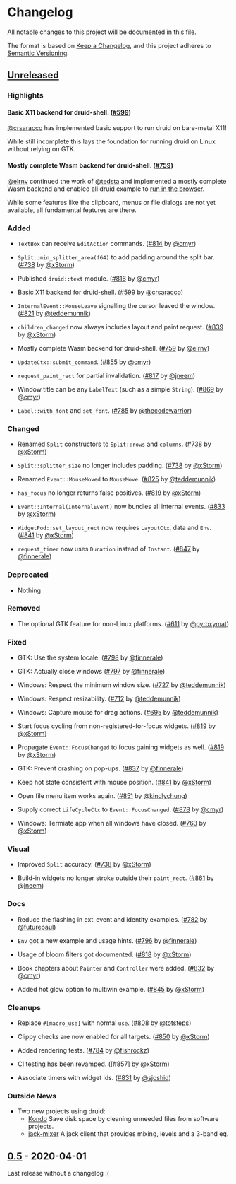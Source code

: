 # Changelog

All notable changes to this project will be documented in this file.

The format is based on [Keep a Changelog](https://keepachangelog.com/en/1.0.0/),
and this project adheres to [Semantic Versioning](https://semver.org/spec/v2.0.0.html).

## [Unreleased]

### Highlights

#### Basic X11 backend for druid-shell. ([#599])

[@crsaracco] has implemented basic support to run druid on bare-metal X11!

While still incomplete this lays the foundation for running druid on Linux without relying on GTK.

#### Mostly complete Wasm backend for druid-shell. ([#759])

[@elrnv] continued the work of [@tedsta] and implemented a mostly complete Wasm backend and enabled all druid example to [run in the browser](https://elrnv.github.io/druid-wasm-examples/).

While some features like the clipboard, menus or file dialogs are not yet available, all fundamental features are there.

### Added

- `TextBox` can receive `EditAction` commands. ([#814] by [@cmyr])

- `Split::min_splitter_area(f64)` to add padding around the split bar. ([#738] by [@xStorm])

- Published `druid::text` module. ([#816] by [@cmyr])

- Basic X11 backend for druid-shell. ([#599] by [@crsaracco])

- `InternalEvent::MouseLeave` signalling the cursor leaved the window. ([#821] by [@teddemunnik])

- `children_changed` now always includes layout and paint request. ([#839] by [@xStorm])

- Mostly complete Wasm backend for druid-shell. ([#759] by [@elrnv])

- `UpdateCtx::submit_command`. ([#855] by [@cmyr])

- `request_paint_rect` for partial invalidation. ([#817] by [@jneem])

- Window title can be any `LabelText` (such as a simple `String`). ([#869] by [@cmyr])

- `Label::with_font` and `set_font`. ([#785] by [@thecodewarrior])

### Changed

- Renamed `Split` constructors to `Split::rows` and `columns`. ([#738] by [@xStorm])

- `Split::splitter_size` no longer includes padding. ([#738] by [@xStorm])

- Renamed `Event::MouseMoved` to `MouseMove`. ([#825] by [@teddemunnik])

- `has_focus` no longer returns false positives. ([#819] by [@xStorm])

- `Event::Internal(InternalEvent)` now bundles all internal events. ([#833] by [@xStorm])

- `WidgetPod::set_layout_rect` now requires `LayoutCtx`, data and `Env`. ([#841] by [@xStorm])

- `request_timer` now uses `Duration` instead of `Instant`. ([#847] by [@finnerale])

### Deprecated

- Nothing

### Removed

- The optional GTK feature for non-Linux platforms. ([#611] by [@pyroxymat])

### Fixed

- GTK: Use the system locale. ([#798] by [@finnerale])

- GTK: Actually close windows ([#797] by [@finnerale])

- Windows: Respect the minimum window size. ([#727] by [@teddemunnik])

- Windows: Respect resizability. ([#712] by [@teddemunnik])

- Windows: Capture mouse for drag actions. ([#695] by [@teddemunnik])

- Start focus cycling from non-registered-for-focus widgets. ([#819] by [@xStorm])

- Propagate `Event::FocusChanged` to focus gaining widgets as well. ([#819] by [@xStorm])

- GTK: Prevent crashing on pop-ups. ([#837] by [@finnerale])

- Keep hot state  consistent with mouse position. ([#841] by [@xStorm])

- Open file menu item works again. ([#851] by [@kindlychung])

- Supply correct `LifeCycleCtx` to `Event::FocusChanged`. ([#878] by [@cmyr])

- Windows: Termiate app when all windows have closed. ([#763] by [@xStorm])

### Visual

- Improved `Split` accuracy. ([#738] by [@xStorm])

- Build-in widgets no longer stroke outside their `paint_rect`. ([#861] by [@jneem])

### Docs

- Reduce the flashing in ext_event and identity examples. ([#782] by [@futurepaul])

- `Env` got a new example and usage hints. ([#796] by [@finnerale])

- Usage of bloom filters got documented. ([#818] by [@xStorm])

- Book chapters about `Painter` and `Controller` were added. ([#832] by [@cmyr])

- Added hot glow option to multiwin example. ([#845] by [@xStorm])

### Cleanups

- Replace `#[macro_use]` with normal `use`. ([#808] by [@totsteps])

- Clippy checks are now enabled for all targets. ([#850] by [@xStorm])

- Added rendering tests. ([#784] by [@fishrockz])

- CI testing has been revamped. ([#857] by [@xStorm])

- Associate timers with widget ids. ([#831] by [@sjoshid])

### Outside News

- Two new projects using druid:
    - [Kondo](https://github.com/tbillington/kondo) Save disk space by cleaning unneeded files from software projects.
    - [jack-mixer](https://github.com/derekdreery/jack-mixer) A jack client that provides mixing, levels and a 3-band eq.

[#599]: https://github.com/xi-editor/druid/pull/599
[#611]: https://github.com/xi-editor/druid/pull/611
[#695]: https://github.com/xi-editor/druid/pull/695
[#712]: https://github.com/xi-editor/druid/pull/712
[#727]: https://github.com/xi-editor/druid/pull/727
[#738]: https://github.com/xi-editor/druid/pull/738
[#759]: https://github.com/xi-editor/druid/pull/759
[#763]: https://github.com/xi-editor/druid/pull/763
[#782]: https://github.com/xi-editor/druid/pull/782
[#784]: https://github.com/xi-editor/druid/pull/784
[#785]: https://github.com/xi-editor/druid/pull/785
[#796]: https://github.com/xi-editor/druid/pull/796
[#797]: https://github.com/xi-editor/druid/pull/797
[#798]: https://github.com/xi-editor/druid/pull/798
[#808]: https://github.com/xi-editor/druid/pull/808
[#814]: https://github.com/xi-editor/druid/pull/814
[#816]: https://github.com/xi-editor/druid/pull/816
[#817]: https://github.com/xi-editor/druid/pull/817
[#818]: https://github.com/xi-editor/druid/pull/818
[#819]: https://github.com/xi-editor/druid/pull/819
[#821]: https://github.com/xi-editor/druid/pull/821
[#825]: https://github.com/xi-editor/druid/pull/825
[#831]: https://github.com/xi-editor/druid/pull/831
[#832]: https://github.com/xi-editor/druid/pull/832
[#833]: https://github.com/xi-editor/druid/pull/833
[#837]: https://github.com/xi-editor/druid/pull/837
[#839]: https://github.com/xi-editor/druid/pull/839
[#841]: https://github.com/xi-editor/druid/pull/841
[#845]: https://github.com/xi-editor/druid/pull/845
[#847]: https://github.com/xi-editor/druid/pull/847
[#850]: https://github.com/xi-editor/druid/pull/850
[#851]: https://github.com/xi-editor/druid/pull/851
[#855]: https://github.com/xi-editor/druid/pull/855
[#861]: https://github.com/xi-editor/druid/pull/861
[#869]: https://github.com/xi-editor/druid/pull/869
[#878]: https://github.com/xi-editor/druid/pull/878

## [0.5] - 2020-04-01

Last release without a changelog :(


[@futurepaul]: https://github.com/futurepaul
[@finnerale]: https://github.com/finnerale
[@totsteps]: https://github.com/totsteps
[@cmyr]: https://github.com/cmyr
[@xStorm]: https://github.com/xStorm
[@teddemunnik]: https://github.com/teddemunnik
[@crsaracco]: https://github.com/crsaracco
[@pyroxymat]: https://github.com/pyroxymat
[@elrnv]: https://github.com/elrnv
[@tedsta]: https://github.com/tedsta
[@kindlychung]: https://github.com/kindlychung
[@jneem]: https://github.com/jneem
[@fishrockz]: https://github.com/fishrockz
[@thecodewarrior]: https://github.com/thecodewarrior
[@sjoshid]: https://github.com/sjoshid

[Unreleased]: https://github.com/xi-editor/druid/compare/v0.5.0...master
[0.5]: https://github.com/xi-editor/druid/compare/v0.4.0...v0.5.0


